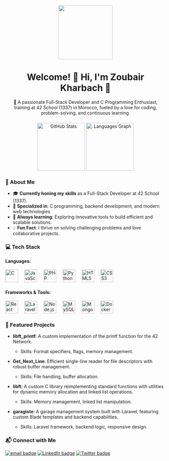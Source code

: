 <div align="center">
  <img height="170" src="https://st2.depositphotos.com/1093645/5585/v/950/depositphotos_55855879-stock-illustration-black-dragon.jpg" />
</div>

###

<h1 align="center">Welcome! 👋 Hi, I'm Zoubair Kharbach 🚀</h1>
<p align="center">
  🌟 A passionate Full-Stack Developer and C Programming Enthusiast, training at 42 School (1337) in Morocco, fueled by a love for coding, problem-solving, and continuous learning.
</p>

###

<div align="center">
  <img src="https://github-readme-stats.vercel.app/api?username=kharbachzoubair&show_icons=true&count_private=true&theme=dracula" height="150" alt="GitHub Stats" />
  <img src="https://github-readme-stats.vercel.app/api/top-langs?username=kharbachzoubair&layout=compact&langs_count=5&theme=dracula" height="150" alt="Languages Graph" />
</div>

###

<h3 align="left">🌟 About Me</h3>

- 🎓 **Currently honing my skills** as a Full-Stack Developer at 42 School (1337).  
- 🔭 **Specialized in**: C programming, backend development, and modern web technologies.  
- 🌱 **Always learning**: Exploring innovative tools to build efficient and scalable solutions.  
- 💡 **Fun Fact**: I thrive on solving challenging problems and love collaborative projects.  

###

<h3 align="left">💻 Tech Stack</h3>

#### Languages:
<div align="left">
  <img src="https://cdn.jsdelivr.net/gh/devicons/devicon/icons/c/c-original.svg" height="40" alt="C" />
  <img width="12" />
  <img src="https://cdn.jsdelivr.net/gh/devicons/devicon/icons/javascript/javascript-original.svg" height="40" alt="JavaScript" />
  <img width="12" />
  <img src="https://cdn.jsdelivr.net/gh/devicons/devicon/icons/php/php-original.svg" height="40" alt="PHP" />
  <img width="12" />
  <img src="https://cdn.jsdelivr.net/gh/devicons/devicon/icons/python/python-original.svg" height="40" alt="Python" />
  <img width="12" />
  <img src="https://cdn.jsdelivr.net/gh/devicons/devicon/icons/html5/html5-original.svg" height="40" alt="HTML5" />
  <img width="12" />
  <img src="https://cdn.jsdelivr.net/gh/devicons/devicon/icons/css3/css3-original.svg" height="40" alt="CSS3" />
</div>

#### Frameworks & Tools:
<div align="left">
  <img src="https://cdn.jsdelivr.net/gh/devicons/devicon/icons/react/react-original.svg" height="40" alt="React" />
  <img width="12" />
  <img src="https://upload.wikimedia.org/wikipedia/commons/thumb/9/9a/Laravel.svg/langfr-2560px-Laravel.svg.png" height="40" alt="Laravel" />
  <img width="12" />
  <img src="https://cdn.jsdelivr.net/gh/devicons/devicon/icons/nodejs/nodejs-original.svg" height="40" alt="Node.js" />
  <img width="12" />
  <img src="https://cdn.jsdelivr.net/gh/devicons/devicon/icons/mysql/mysql-original.svg" height="40" alt="MySQL" />
  <img width="12" />
  <img src="https://cdn.jsdelivr.net/gh/devicons/devicon/icons/mongodb/mongodb-original.svg" height="40" alt="MongoDB" />
  <img width="12" />
  <img src="https://cdn.jsdelivr.net/gh/devicons/devicon/icons/docker/docker-original.svg" height="40" alt="Docker" />
</div>

###

<h3 align="left">📌 Featured Projects</h3>

- **libft_printf**: A custom implementation of the printf function for the 42 Network.  
  - Skills: Format specifiers, flags, memory management.  

- **Get_Next_Line**: Efficient single-line reader for file descriptors with robust buffer management.  
  - Skills: File handling, buffer allocation.

- **libft**: A custom C library reimplementing standard functions with utilities for dynamic memory allocation and linked list operations.  
  - Skills: Memory management, linked list manipulation.

- **garagiste**: A garage management system built with Laravel, featuring custom Blade templates and backend capabilities.  
  - Skills: Laravel framework, backend logic, responsive design.

###

<h3 align="left">📬 Connect with Me</h3>

<div align="left">
  <a href="mailto:zoubair.kharbach@example.com"><img src="https://img.shields.io/badge/Email-zoubair.kharbach%40example.com-red?style=for-the-badge" alt="email badge"></a>
  <a href="https://www.linkedin.com/in/zoubairkharbach"><img src="https://img.shields.io/badge/LinkedIn-Zoubair%20Kharbach-0077B5?style=for-the-badge&logo=linkedin" alt="LinkedIn badge"></a>
  <a href="https://twitter.com/ZoubairKharbach"><img src="https://img.shields.io/badge/Twitter-%40ZoubairKharbach-1DA1F2?style=for-the-badge&logo=twitter" alt="Twitter badge"></a>
</div>

###

